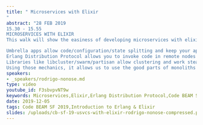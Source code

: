 ```yaml
---
title: " Microservices with Elixir
"
abstract: "28 FEB 2019
15.30 - 15.55
MICROSERVICES WITH ELIXIR
This walk will show the easiness of developing microservices with elixir with approaches to project structure, communication protocols, and libraries.

Umbrella apps allow code/configuration/state splitting and keep your apps isolated and independent.
Erlang Distribution Protocol allows you to invoke code in remote nodes without fuss.
Libraries like libcluster/swarm/partisan allow clustering and work stealing between the nodes
Using those mechanics, it allows us to use the good parts of monoliths and reduces the friction ongoing multi-node."
speakers:
- _speakers/rodrigo-nonose.md
type: video
youtube_id: F3sbvpvNT9w
keywords: Microservices,Elixir,Erlang Distribution Protocol,Code BEAM SF,Rodrigo Nonose
date: 2019-12-05
tags: Code BEAM SF 2019,Introduction to Erlang & Elixir
slides: /uploads/cb-sf-19-usvcs-with-elixir-rodrigo-nonose-compressed.pdf
---
```

